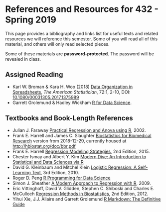 # References and Resources for 432 - Spring 2019

This page provides a bibliography and links list for useful texts and related resources we will reference this semester. Some of you will read all of this material, and others will only read selected pieces.

Some of these materials are **password-protected**. The password will be revealed in class.

## Assigned Reading

- Karl W. Broman & Kara H. Woo (2018) [Data Organization in Spreadsheets](https://github.com/THOMASELOVE/2019-432/blob/master/references/pdf/Broman_and_Woo_2018_Data_Organization_in_Spreadsheets.pdf), *The American Statistician*, 72:1, 2-10, DOI: [10.1080/00031305.2017.1375989](https://doi.org/10.1080/00031305.2017.1375989)
- Garrett Grolemund & Hadley Wickham [R for Data Science](https://r4ds.had.co.nz/).

## Textbooks and Book-Length References

- Julian J. Faraway [Practical Regression and Anova using R](https://github.com/THOMASELOVE/2019-432/blob/master/references/pdf/Faraway_Practical_Regression_and_ANOVA_using_R.pdf), 2002.
- Frank E. Harrell and James C. Slaughter [Biostatistics for Biomedical Research](https://github.com/THOMASELOVE/2019-432/blob/master/references/pdf/Harrell_and_Slaughter_Biostatistics_for_Biomedical_Research_2018-12-29.pdf) version from 2018-12-29, currently housed at http://hbiostat.org/doc/bbr.pdf
- Frank E. Harrell [Regression Modeling Strategies](https://github.com/THOMASELOVE/2019-432/blob/master/references/pdf/Harrell_Regression_Modeling_Strategies_2015_2e_protected.pdf), 2nd Edition, 2015.
- Chester Ismay and Albert Y. Kim [Modern Dive: An Introduction to Statistical and Data Sciences via R](https://moderndive.com/)
- David G. Kleinbaum and Mitchel Klein [Logistic Regression: A Self-Learning Text](https://github.com/THOMASELOVE/2019-432/blob/master/references/pdf/Kleinbaum_and_Klein_Logistic_Regression_2010_3e_protected.pdf), 3rd Edition, 2010.
- Roger D. Peng [R Programming for Data Science](https://bookdown.org/rdpeng/rprogdatascience/)
- Simon J. Sheather [A Modern Approach to Regression with R](https://github.com/THOMASELOVE/2019-432/blob/master/references/pdf/Sheather_Modern_Approach_to_Regression_with_R_2009_protected.pdf), 2009.
- Eric Vittinghoff, David V. Glidden, Stephen C. Shiboski and Charles E. McCulloch [Regression Methods in Biostatistics](https://github.com/THOMASELOVE/2019-432/blob/master/references/pdf/Vittinghoff_et_al_Regression_Methods_in_Biostatistics_2e_protected.pdf), 2nd Edition, 2012.
- Yihui Xie, J.J. Allaire and Garrett Grolemund [R Markdown: The Definitive Guide](https://bookdown.org/yihui/rmarkdown/)
